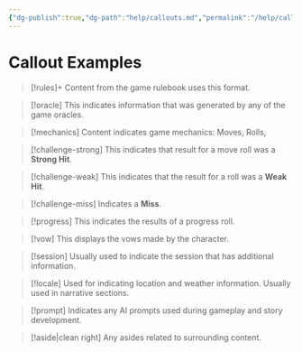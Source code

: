 ```yaml
---
{"dg-publish":true,"dg-path":"help/callouts.md","permalink":"/help/callouts/","dgPassFrontmatter":true,"noteIcon":""}
---
```


# Callout Examples

> [!rules]+
> Content from the game rulebook uses this format.

> [!oracle]
> This indicates information that was generated by any of the game oracles.

> [!mechanics]
> Content indicates game mechanics: Moves, Rolls, 

> [!challenge-strong]
> This indicates that result for a move roll was a **Strong Hit**.

> [!challenge-weak]
> This indicates that the result for a  roll was a **Weak Hit**.

> [!challenge-miss]
> Indicates a **Miss**.

> [!progress]
> This indicates the results of a progress roll.

> [!vow]
> This displays the vows made by the character.

> [!session]
> Usually used to indicate the session that has additional information.

> [!locale]
> Used for indicating location and weather information. Usually used in narrative sections.

> [!prompt]
> Indicates any AI prompts used during gameplay and story development. 

> [!aside|clean right]
> Any asides related to surrounding content.


